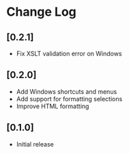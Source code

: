 # Change Log

## [0.2.1]
- Fix XSLT validation error on Windows

## [0.2.0]
- Add Windows shortcuts and menus
- Add support for formatting selections
- Improve HTML formatting

## [0.1.0]
- Initial release
